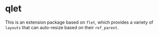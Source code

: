 # qlet

This is an extension package based on `flet`, which provides a variety of `layouts`
that can auto-resize based on their `ref_parent`.
